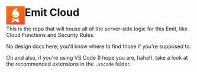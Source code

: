 #  <img src="./readme_media/EmitLogo.png" height= 50 align="left" /> Emit Cloud

This is the repo that will house all of the server-side logic for 
this Emit, like Cloud Functions and Security Rules.

No design docs here; you'll know where to find those if you're supposed to.

Oh and also, if you're using VS Code (I hope you are, haha!), take a look at the recommended extensions in the `.vscode` folder.
